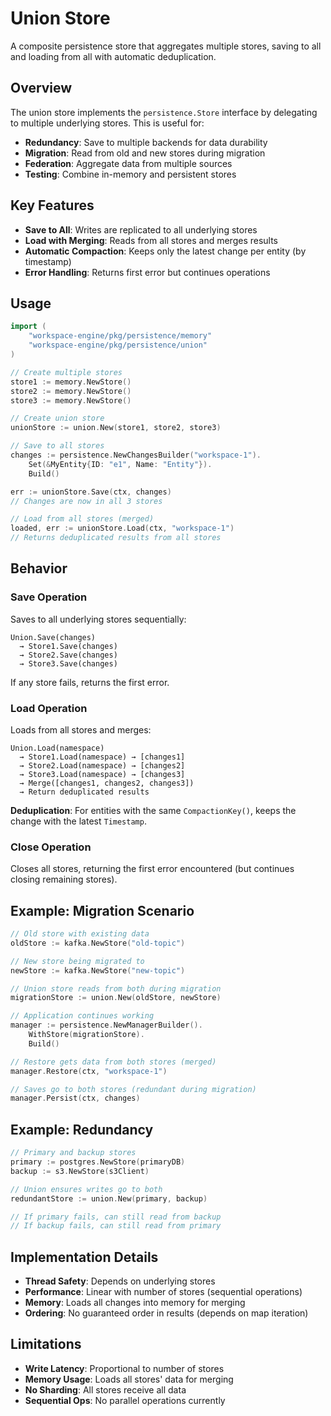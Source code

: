 # Union Store

A composite persistence store that aggregates multiple stores, saving to all and loading from all with automatic deduplication.

## Overview

The union store implements the `persistence.Store` interface by delegating to multiple underlying stores. This is useful for:

- **Redundancy**: Save to multiple backends for data durability
- **Migration**: Read from old and new stores during migration
- **Federation**: Aggregate data from multiple sources
- **Testing**: Combine in-memory and persistent stores

## Key Features

- **Save to All**: Writes are replicated to all underlying stores
- **Load with Merging**: Reads from all stores and merges results
- **Automatic Compaction**: Keeps only the latest change per entity (by timestamp)
- **Error Handling**: Returns first error but continues operations

## Usage

```go
import (
    "workspace-engine/pkg/persistence/memory"
    "workspace-engine/pkg/persistence/union"
)

// Create multiple stores
store1 := memory.NewStore()
store2 := memory.NewStore()
store3 := memory.NewStore()

// Create union store
unionStore := union.New(store1, store2, store3)

// Save to all stores
changes := persistence.NewChangesBuilder("workspace-1").
    Set(&MyEntity{ID: "e1", Name: "Entity"}).
    Build()

err := unionStore.Save(ctx, changes)
// Changes are now in all 3 stores

// Load from all stores (merged)
loaded, err := unionStore.Load(ctx, "workspace-1")
// Returns deduplicated results from all stores
```

## Behavior

### Save Operation

Saves to all underlying stores sequentially:

```
Union.Save(changes)
  → Store1.Save(changes)
  → Store2.Save(changes)
  → Store3.Save(changes)
```

If any store fails, returns the first error.

### Load Operation

Loads from all stores and merges:

```
Union.Load(namespace)
  → Store1.Load(namespace) → [changes1]
  → Store2.Load(namespace) → [changes2]
  → Store3.Load(namespace) → [changes3]
  → Merge([changes1, changes2, changes3])
  → Return deduplicated results
```

**Deduplication**: For entities with the same `CompactionKey()`, keeps the change with the latest `Timestamp`.

### Close Operation

Closes all stores, returning the first error encountered (but continues closing remaining stores).

## Example: Migration Scenario

```go
// Old store with existing data
oldStore := kafka.NewStore("old-topic")

// New store being migrated to
newStore := kafka.NewStore("new-topic")

// Union store reads from both during migration
migrationStore := union.New(oldStore, newStore)

// Application continues working
manager := persistence.NewManagerBuilder().
    WithStore(migrationStore).
    Build()

// Restore gets data from both stores (merged)
manager.Restore(ctx, "workspace-1")

// Saves go to both stores (redundant during migration)
manager.Persist(ctx, changes)
```

## Example: Redundancy

```go
// Primary and backup stores
primary := postgres.NewStore(primaryDB)
backup := s3.NewStore(s3Client)

// Union ensures writes go to both
redundantStore := union.New(primary, backup)

// If primary fails, can still read from backup
// If backup fails, can still read from primary
```

## Implementation Details

- **Thread Safety**: Depends on underlying stores
- **Performance**: Linear with number of stores (sequential operations)
- **Memory**: Loads all changes into memory for merging
- **Ordering**: No guaranteed order in results (depends on map iteration)

## Limitations

- **Write Latency**: Proportional to number of stores
- **Memory Usage**: Loads all stores' data for merging
- **No Sharding**: All stores receive all data
- **Sequential Ops**: No parallel operations currently
